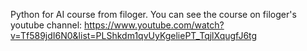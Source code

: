 Python for AI course from filoger. 
You can see the course on filoger's youtube channel: https://www.youtube.com/watch?v=Tf589jdI6N0&list=PLShkdm1qvUyKgeliePT_TqjlXqugfJ6tg
